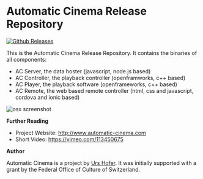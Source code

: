 Automatic Cinema Release Repository
===================================

[![Github Releases](https://img.shields.io/github/downloads/atom/atom/latest/total.svg)](https://github.com/urshofer/automatic-cinema-release)

This is the Automatic Cinema Release Repository. It contains the binaries of all components:

- AC Server, the data hoster (javascript, node.js based)
- AC Controller, the playback controller (openframworks, c++ based)
- AC Player, the playback software (openframeworks, c++ based)
- AC Remote, the web based remote controller (html, css and javascript, cordova and ionic based)

![osx screenshot](https://cloud.githubusercontent.com/assets/116976/6587094/26331590-c780-11e4-860d-daee72139232.png)

**Further Reading**

- Project Website: http://www.automatic-cinema.com
- Short Video: https://vimeo.com/113450675

**Author**

Automatic Cinema is a project by [Urs Hofer](http://www.urshofer.ch). It was initially supported with a grant by the Federal Office of Culture of Switzerland.

